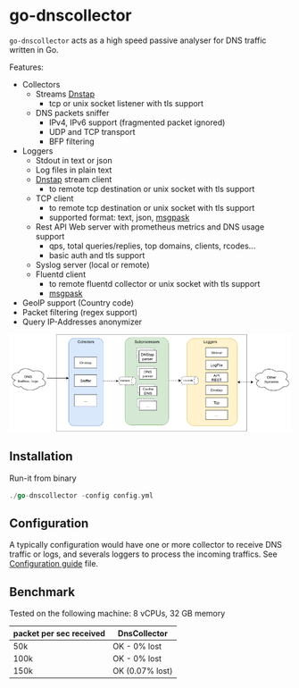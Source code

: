 # go-dnscollector

`go-dnscollector` acts as a high speed passive analyser for DNS traffic written in Go.

Features:

- Collectors 
    - Streams [Dnstap](https://dnstap.info/)
        * tcp or unix socket listener with tls support
    - DNS packets sniffer
        * IPv4, IPv6 support (fragmented packet ignored)
        * UDP and TCP transport
        * BFP filtering
- Loggers
    - Stdout in text or json 
    - Log files in plain text
    - [Dnstap](https://dnstap.info/) stream client
        * to remote tcp destination or unix socket with tls support
    - TCP client
        * to remote tcp destination or unix socket with tls support
        * supported format: text, json, [msgpask](https://msgpack.org/)
    - Rest API Web server with prometheus metrics and DNS usage support 
        * qps, total queries/replies, top domains, clients, rcodes...
        * basic auth and tls support
    - Syslog server (local or remote)
    - Fluentd client
        * to remote fluentd collector or unix socket with tls support
        * [msgpask](https://msgpack.org/)
- GeoIP support (Country code)
- Packet filtering (regex support)
- Query IP-Addresses anonymizer

![overview](doc/overview.png)

## Installation

Run-it from binary

```go
./go-dnscollector -config config.yml
```

## Configuration

A typically configuration would have one or more collector to receive DNS traffic or logs, and severals loggers to process the 
incoming traffics. See [Configuration guide](doc/configuration.md) file.

## Benchmark

Tested on the following machine: 8 vCPUs, 32 GB memory

| packet per sec received| DnsCollector |
| ---- | ---- | 
| 50k   | OK - 0% lost| 
| 100k   | OK - 0% lost| 
| 150k   | OK (0.07% lost)|